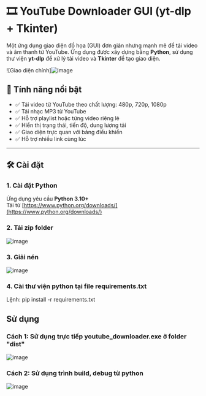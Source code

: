 # 🎞️ YouTube Downloader GUI (yt-dlp + Tkinter)

Một ứng dụng giao diện đồ họa (GUI) đơn giản nhưng mạnh mẽ để tải video và âm thanh từ YouTube. Ứng dụng được xây dựng bằng **Python**, sử dụng thư viện **yt-dlp** để xử lý tải video và **Tkinter** để tạo giao diện.

![Giao diện chính]![image](https://github.com/user-attachments/assets/d2f5af6f-c4af-4414-b4ac-e188c01e010b)


## 🚀 Tính năng nổi bật

- ✅ Tải video từ YouTube theo chất lượng: 480p, 720p, 1080p
- ✅ Tải nhạc MP3 từ YouTube
- ✅ Hỗ trợ playlist hoặc từng video riêng lẻ
- ✅ Hiển thị trạng thái, tiến độ, dung lượng tải
- ✅ Giao diện trực quan với bảng điều khiển
- ✅ Hỗ trợ nhiều link cùng lúc

---

## 🛠️ Cài đặt

### 1. Cài đặt Python

Ứng dụng yêu cầu **Python 3.10+**  
Tải từ [https://www.python.org/downloads/](https://www.python.org/downloads/)

### 2. Tải zip folder
![image](https://github.com/user-attachments/assets/04520405-db41-4716-835c-023b7b63d71a)

### 3. Giải nén
![image](https://github.com/user-attachments/assets/29ec67a0-38e8-47d6-a7c0-d667ccf07095)

### 4. Cài thư viện python tại file requirements.txt
Lệnh: pip install -r requirements.txt

## Sử dụng

### Cách 1: Sử dụng trực tiếp youtube_downloader.exe ở folder "dist"
![image](https://github.com/user-attachments/assets/598d9f56-fbb6-4658-b56e-5b60ebaf1008)

### Cách 2: Sử dụng trình build, debug từ python
![image](https://github.com/user-attachments/assets/857879be-0228-44c1-85cf-2d5b410e5451)

